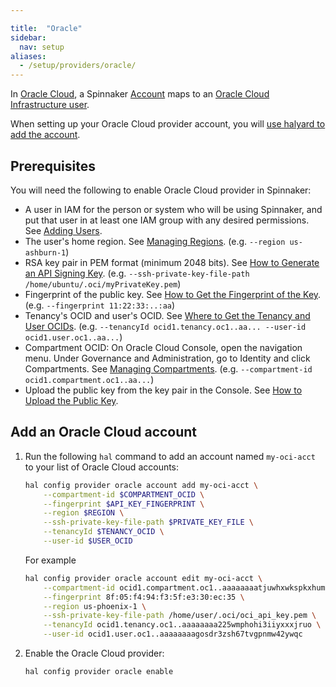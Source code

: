 ```yaml
---

title:  "Oracle"
sidebar:
  nav: setup
aliases: 
  - /setup/providers/oracle/
---
```



In [Oracle Cloud](https://cloud.oracle.com/), a Spinnaker
[Account](/docs/concepts/providers/#accounts) maps to an [Oracle Cloud Infrastructure user]( https://cloud.oracle.com/en_US/tryit).

When setting up your Oracle Cloud provider account, you will [use halyard to add
the account](#add-an-oracle-cloud-account).

## Prerequisites

You will need the following to enable Oracle Cloud provider in Spinnaker:
- A user in IAM for the person or system who will be using Spinnaker, and put that user in at 
least one IAM group with any desired permissions. 
See [Adding Users](https://docs.cloud.oracle.com/iaas/Content/GSG/Tasks/addingusers.htm#one). 
- The user's home region. 
See [Managing Regions](https://docs.cloud.oracle.com/iaas/Content/Identity/Tasks/managingregions.htm). 
(e.g. `--region us-ashburn-1`)
- RSA key pair in PEM format (minimum 2048 bits).
See [How to Generate an API Signing Key](https://docs.cloud.oracle.com/iaas/Content/API/Concepts/apisigningkey.htm#How). 
(e.g. `--ssh-private-key-file-path /home/ubuntu/.oci/myPrivateKey.pem`)
- Fingerprint of the public key. 
See [How to Get the Fingerprint of the Key](https://docs.cloud.oracle.com/iaas/Content/API/Concepts/apisigningkey.htm#How3). 
(e.g. `--fingerprint 11:22:33:..:aa`)
- Tenancy's OCID and user's OCID.
See [Where to Get the Tenancy and User OCIDs](https://docs.cloud.oracle.com/iaas/Content/API/Concepts/apisigningkey.htm#Other). 
(e.g. `--tenancyId ocid1.tenancy.oc1..aa... --user-id ocid1.user.oc1..aa...`)
- Compartment OCID: On Oracle Cloud Console, open the navigation menu. Under Governance and Administration, go to Identity and click Compartments. 
See [Managing Compartments](https://docs.cloud.oracle.com/iaas/Content/Identity/Tasks/managingcompartments.htm). 
(e.g. `--compartment-id ocid1.compartment.oc1..aa...`)
- Upload the public key from the key pair in the Console. 
See [How to Upload the Public Key](https://docs.cloud.oracle.com/iaas/Content/API/Concepts/apisigningkey.htm#How2). 

## Add an Oracle Cloud account

1. Run the following `hal` command to add an account named `my-oci-acct` to your list of Oracle Cloud accounts:

   ```bash
   hal config provider oracle account add my-oci-acct \
       --compartment-id $COMPARTMENT_OCID \
       --fingerprint $API_KEY_FINGERPRINT \
       --region $REGION \
       --ssh-private-key-file-path $PRIVATE_KEY_FILE \
       --tenancyId $TENANCY_OCID \
       --user-id $USER_OCID
   ```

   For example

   ```bash
   hal config provider oracle account edit my-oci-acct \
       --compartment-id ocid1.compartment.oc1..aaaaaaaatjuwhxwkspkxhumqke4o73b2b \
       --fingerprint 8f:05:f4:94:f3:5f:e3:30:ec:35 \
       --region us-phoenix-1 \
       --ssh-private-key-file-path /home/user/.oci/oci_api_key.pem \
       --tenancyId ocid1.tenancy.oc1..aaaaaaaa225wmphohi3iiyxxxjruo \
       --user-id ocid1.user.oc1..aaaaaaaagosdr3zsh67tvgpnmw42ywqc
   ```
   
2. Enable the Oracle Cloud provider:

   ```bash
   hal config provider oracle enable
   ```



